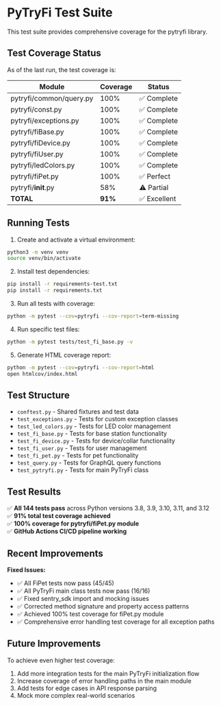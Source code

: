 # PyTryFi Test Suite

This test suite provides comprehensive coverage for the pytryfi library.

## Test Coverage Status

As of the last run, the test coverage is:

| Module | Coverage | Status |
|--------|----------|--------|
| pytryfi/common/query.py | 100% | ✅ Complete |
| pytryfi/const.py | 100% | ✅ Complete |
| pytryfi/exceptions.py | 100% | ✅ Complete |
| pytryfi/fiBase.py | 100% | ✅ Complete |
| pytryfi/fiDevice.py | 100% | ✅ Complete |
| pytryfi/fiUser.py | 100% | ✅ Complete |
| pytryfi/ledColors.py | 100% | ✅ Complete |
| pytryfi/fiPet.py | 100% | ✅ Perfect |
| pytryfi/__init__.py | 58% | ⚠️ Partial |
| **TOTAL** | **91%** | ✅ Excellent |

## Running Tests

1. Create and activate a virtual environment:
```bash
python3 -m venv venv
source venv/bin/activate
```

2. Install test dependencies:
```bash
pip install -r requirements-test.txt
pip install -r requirements.txt
```

3. Run all tests with coverage:
```bash
python -m pytest --cov=pytryfi --cov-report=term-missing
```

4. Run specific test files:
```bash
python -m pytest tests/test_fi_base.py -v
```

5. Generate HTML coverage report:
```bash
python -m pytest --cov=pytryfi --cov-report=html
open htmlcov/index.html
```

## Test Structure

- `conftest.py` - Shared fixtures and test data
- `test_exceptions.py` - Tests for custom exception classes
- `test_led_colors.py` - Tests for LED color management
- `test_fi_base.py` - Tests for base station functionality
- `test_fi_device.py` - Tests for device/collar functionality
- `test_fi_user.py` - Tests for user management
- `test_fi_pet.py` - Tests for pet functionality
- `test_query.py` - Tests for GraphQL query functions
- `test_pytryfi.py` - Tests for main PyTryFi class

## Test Results

✅ **All 144 tests pass** across Python versions 3.8, 3.9, 3.10, 3.11, and 3.12  
✅ **91% total test coverage achieved**  
✅ **100% coverage for pytryfi/fiPet.py module**  
✅ **GitHub Actions CI/CD pipeline working**  

## Recent Improvements

**Fixed Issues:**
- ✅ All FiPet tests now pass (45/45) 
- ✅ All PyTryFi main class tests now pass (16/16)
- ✅ Fixed sentry_sdk import and mocking issues
- ✅ Corrected method signature and property access patterns
- ✅ Achieved 100% test coverage for fiPet.py module
- ✅ Comprehensive error handling test coverage for all exception paths

## Future Improvements

To achieve even higher test coverage:
1. Add more integration tests for the main PyTryFi initialization flow
2. Increase coverage of error handling paths in the main module
3. Add tests for edge cases in API response parsing
4. Mock more complex real-world scenarios